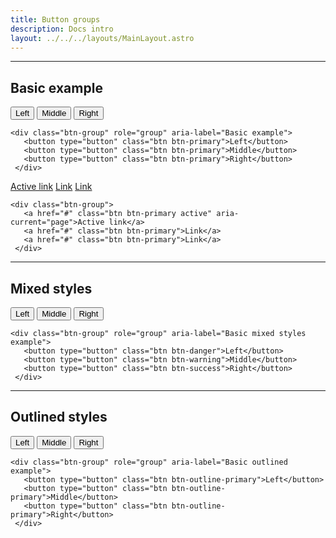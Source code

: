 ```yaml
---
title: Button groups
description: Docs intro
layout: ../../../layouts/MainLayout.astro
---
```


<hr>

## Basic example
<div class="card">
 <div class="card-body">
  <div class="btn-group" role="group" aria-label="Basic example">
   <button type="button" class="btn btn-primary">Left</button>
   <button type="button" class="btn btn-primary">Middle</button>
   <button type="button" class="btn btn-primary">Right</button>
  </div>
 </div>
 <div class="card-footer">
  <pre><code class="language-html">&lt;div class=&quot;btn-group&quot; role=&quot;group&quot; aria-label=&quot;Basic example&quot;&gt;
   &lt;button type=&quot;button&quot; class=&quot;btn btn-primary&quot;&gt;Left&lt;/button&gt;
   &lt;button type=&quot;button&quot; class=&quot;btn btn-primary&quot;&gt;Middle&lt;/button&gt;
   &lt;button type=&quot;button&quot; class=&quot;btn btn-primary&quot;&gt;Right&lt;/button&gt;
 &lt;/div&gt;</code></pre>
 </div>
</div>
<div class="card">
 <div class="card-body">
  <div class="btn-group">
   <a href="#" class="btn btn-primary active" aria-current="page">Active link</a>
   <a href="#" class="btn btn-primary">Link</a>
   <a href="#" class="btn btn-primary">Link</a>
  </div>
 </div>
 <div class="card-footer">
  <pre><code class="language-html">&lt;div class=&quot;btn-group&quot;&gt;
   &lt;a href=&quot;#&quot; class=&quot;btn btn-primary active&quot; aria-current=&quot;page&quot;&gt;Active link&lt;/a&gt;
   &lt;a href=&quot;#&quot; class=&quot;btn btn-primary&quot;&gt;Link&lt;/a&gt;
   &lt;a href=&quot;#&quot; class=&quot;btn btn-primary&quot;&gt;Link&lt;/a&gt;
 &lt;/div&gt;</code></pre>
 </div>
</div>
<hr>

## Mixed styles
<div class="card">
 <div class="card-body">
  <div class="btn-group" role="group" aria-label="Basic mixed styles example">
   <button type="button" class="btn btn-danger">Left</button>
   <button type="button" class="btn btn-warning">Middle</button>
   <button type="button" class="btn btn-success">Right</button>
  </div>
 </div>
 <div class="card-footer">
  <pre><code class="language-html">&lt;div class=&quot;btn-group&quot; role=&quot;group&quot; aria-label=&quot;Basic mixed styles example&quot;&gt;
   &lt;button type=&quot;button&quot; class=&quot;btn btn-danger&quot;&gt;Left&lt;/button&gt;
   &lt;button type=&quot;button&quot; class=&quot;btn btn-warning&quot;&gt;Middle&lt;/button&gt;
   &lt;button type=&quot;button&quot; class=&quot;btn btn-success&quot;&gt;Right&lt;/button&gt;
 &lt;/div&gt;</code></pre>
 </div>
</div>
<hr>

## Outlined styles
<div class="card">
 <div class="card-body">
  <div class="btn-group" role="group" aria-label="Basic outlined example">
   <button type="button" class="btn btn-outline-primary">Left</button>
   <button type="button" class="btn btn-outline-primary">Middle</button>
   <button type="button" class="btn btn-outline-primary">Right</button>
 </div>
 </div>
 <div class="card-footer">
  <pre><code class="language-html">&lt;div class=&quot;btn-group&quot; role=&quot;group&quot; aria-label=&quot;Basic outlined example&quot;&gt;
   &lt;button type=&quot;button&quot; class=&quot;btn btn-outline-primary&quot;&gt;Left&lt;/button&gt;
   &lt;button type=&quot;button&quot; class=&quot;btn btn-outline-primary&quot;&gt;Middle&lt;/button&gt;
   &lt;button type=&quot;button&quot; class=&quot;btn btn-outline-primary&quot;&gt;Right&lt;/button&gt;
 &lt;/div&gt;</code></pre>
 </div>
</div>